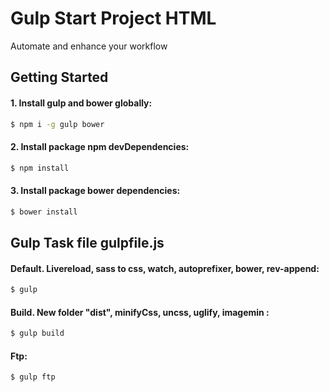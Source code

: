 <h1>Gulp Start Project HTML</h1>
Automate and enhance your workflow



## Getting Started

#### 1. Install gulp and bower globally:

```sh
$ npm i -g gulp bower
```

#### 2. Install package  npm devDependencies:

```sh
$ npm install
```

#### 3. Install package  bower dependencies:

```sh
$ bower install
```

## Gulp Task file gulpfile.js

#### Default. Livereload, sass to css, watch, autoprefixer, bower, rev-append:

```sh
$ gulp
```

#### Build. New folder "dist", minifyCss, uncss, uglify, imagemin :

```sh
$ gulp build
```

#### Ftp:

```sh
$ gulp ftp
```

